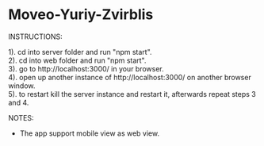 # Moveo-Yuriy-Zvirblis

INSTRUCTIONS: <br />

1). cd into server folder and run "npm start". <br />
2). cd into web folder and run "npm start". <br />
3). go to http://localhost:3000/ in your browser. <br />
4). open up another instance of http://localhost:3000/ on another browser window. <br />
5). to restart kill the server instance and restart it, afterwards repeat steps 3 and 4. <br />

NOTES: <br />

- The app support mobile view as web view. <br />
